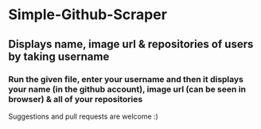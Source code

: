 # Simple-Github-Scraper
Displays name, image url &amp; repositories of users by taking username
----------------------------------

### Run the given file, enter your username and then it displays your name (in the github account), image url (can be seen in browser) & all of your repositories
Suggestions and pull requests are welcome :)

